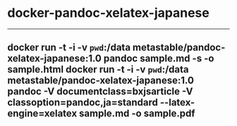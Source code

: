 # docker-pandoc-xelatex-japanese


---
docker run -t -i -v `pwd`:/data metastable/pandoc-xelatex-japanese:1.0 pandoc sample.md -s -o sample.html
docker run -t -i -v `pwd`:/data metastable/pandoc-xelatex-japanese:1.0 pandoc -V documentclass=bxjsarticle -V classoption=pandoc,ja=standard --latex-engine=xelatex sample.md -o sample.pdf
---